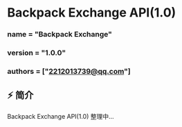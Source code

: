 # Backpack Exchange API(1.0)

### name = "Backpack Exchange"
### version = "1.0.0"
### authors = ["2212013739@qq.com"]

## ⚡ 简介

Backpack Exchange API(1.0) 整理中...